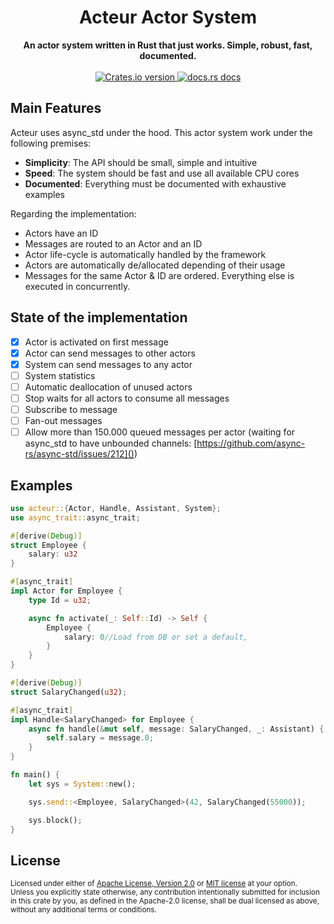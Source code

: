 <h1 align="center">Acteur Actor System</h1>
<div align="center">
 <strong>
   An actor system written in Rust that just works. Simple, robust, fast, documented.
 </strong>
</div>

<br />

<div align="center">
  <!-- Crates version -->
  <a href="https://crates.io/crates/acteur">
    <img src="https://img.shields.io/crates/v/acteur.svg?style=flat-square"
    alt="Crates.io version" />
  </a>
  <!-- docs.rs docs -->
  <a href="https://docs.rs/acteur">
    <img src="https://img.shields.io/badge/docs-latest-blue.svg?style=flat-square"
      alt="docs.rs docs" />
  </a>
</div>


## Main Features

Acteur uses async_std under the hood. This actor system work under the following premises:

 - **Simplicity**: The API should be small, simple and intuitive
 - **Speed**: The system should be fast and use all available CPU cores
 - **Documented**: Everything must be documented with exhaustive examples

Regarding the implementation:

 - Actors have an ID
 - Messages are routed to an Actor and an ID
 - Actor life-cycle is automatically handled by the framework
 - Actors are automatically de/allocated depending of their usage
 - Messages for the same Actor & ID are ordered. Everything else is executed in concurrently.

## State of the implementation

- [x] Actor is activated on first message
- [x] Actor can send messages to other actors
- [x] System can send messages to any actor
- [ ] System statistics
- [ ] Automatic deallocation of unused actors
- [ ] Stop waits for all actors to consume all messages
- [ ] Subscribe to message
- [ ] Fan-out messages
- [ ] Allow more than 150.000 queued messages per actor (waiting for async_std to have unbounded channels: [https://github.com/async-rs/async-std/issues/212]())

## Examples

```rust
use acteur::{Actor, Handle, Assistant, System};
use async_trait::async_trait;

#[derive(Debug)]
struct Employee {
    salary: u32
}

#[async_trait]
impl Actor for Employee {
    type Id = u32;

    async fn activate(_: Self::Id) -> Self {
        Employee {
            salary: 0//Load from DB or set a default,
        }
    }
}

#[derive(Debug)]
struct SalaryChanged(u32);

#[async_trait]
impl Handle<SalaryChanged> for Employee {
    async fn handle(&mut self, message: SalaryChanged, _: Assistant) {
        self.salary = message.0;
    }
}

fn main() {
    let sys = System::new();

    sys.send::<Employee, SalaryChanged>(42, SalaryChanged(55000));

    sys.block();
}
```

## License

<sup>
Licensed under either of <a href="LICENSE-APACHE">Apache License, Version
2.0</a> or <a href="LICENSE-MIT">MIT license</a> at your option.
</sup>

<br/>

<sub>
Unless you explicitly state otherwise, any contribution intentionally submitted
for inclusion in this crate by you, as defined in the Apache-2.0 license, shall
be dual licensed as above, without any additional terms or conditions.
</sub>
